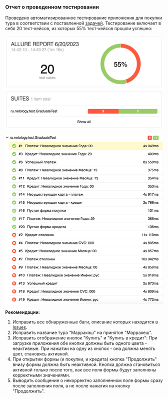 ### Отчет о проведенном тестировании

Проведено автоматизированное тестирование приложения для покупки тура в соответствии с поставленной [задачей](https://github.com/netology-code/qa-diploma). 
Тестирование включает в себя 20 тест-кейсов, из которых 55% тест-кейсов прошли успешно: 

![img.png](img.png)

![img_1.png](img_1.png)

**Рекомендации:**

1. Исправить все обнаруженные баги, описание которых находится в [Issues](https://github.com/olga-belikova/Grad/issues).
2. Исправить название тура "Марракэш" на принятое "Марракеш".
3. Исправить отображение кнопок "Купить" и "Купить в кредит": При загрузке приложения обе кнопки должны быть одного цвета - неактивные. При нажатии на одну из кнопок - она должна менять цвет, становясь активной.
4. При открытии формы (и покупки, и кредита) кнопка "Продолжить" внизу формы должна быть неактивной. Кнопка должна становиться активной только после того, как все поля формы будут заполнены корректными значениями.
5. Выводить сообщение о некорректно заполненном поле формы сразу после заполнения поля, а не после нажатия на кнопку "Продолжить".